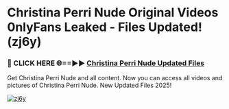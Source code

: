# Christina Perri Nude Original Videos 0nlyFans Leaked - Files Updated! (zj6y)

<h3>🔴 CLICK HERE 🌐==►► <a href="https://tinyurl.com/4mcuefdz" rel="nofollow">Christina Perri Nude Updated Files</a></h3>

Get Christina Perri Nude and all content. Now you can access all videos and pictures of Christina Perri Nude. New Updated Files 2025!

[![zj6y](https://i.imgur.com/StAQSOY.gif)](https://tinyurl.com/4mcuefdz)

